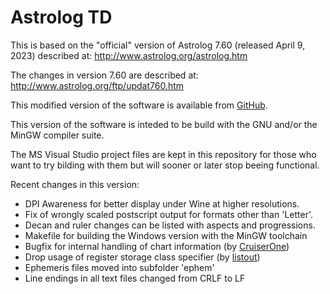 # Astrolog TD

This is based on the "official" version of Astrolog 7.60 (released April 9, 2023)
described at: http://www.astrolog.org/astrolog.htm

The changes in version 7.60 are described at: http://www.astrolog.org/ftp/updat760.htm

This modified version of the software is available from [GitHub][astrolog-td].

This version of the software is inteded to be build with the GNU and/or
the MinGW compiler suite. 

The MS Visual Studio project files are kept in this repository for those who 
want to try bilding with them but will sooner or later stop beeing functional.

Recent changes in this version:

- DPI Awareness for better display under Wine at higher resolutions.
- Fix of wrongly scaled postscript output for formats other than 'Letter'.
- Decan and ruler changes can be listed with aspects and progressions.
- Makefile for building the Windows version with the MinGW toolchain
- Bugfix for internal handling of chart information (by [CruiserOne][])
- Drop usage of register storage class specifier (by [listout][])
- Ephemeris files moved into subfolder 'ephem'
- Line endings in all text files changed from CRLF to LF

[astrolog-td]: https://github.com/TDuessel/AstrologTD
[listout]: https://github.com/listout
[CruiserOne]: https://github.com/CruiserOne
